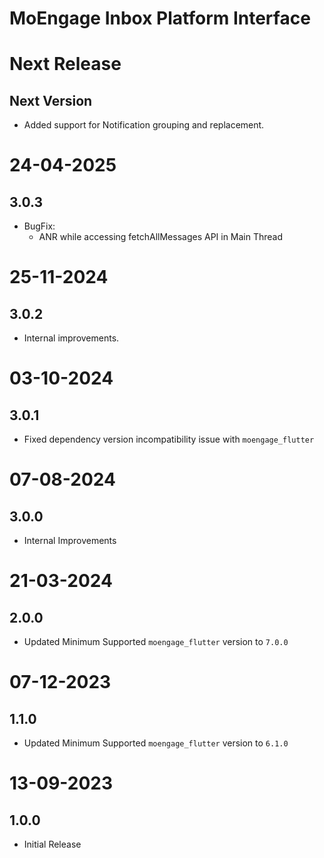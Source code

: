 # MoEngage Inbox Platform Interface
# Next Release

## Next Version
- Added support for Notification grouping and replacement.

# 24-04-2025

## 3.0.3
- BugFix:
    - ANR while accessing fetchAllMessages API in Main Thread
          
# 25-11-2024

## 3.0.2
- Internal improvements.

# 03-10-2024

## 3.0.1
- Fixed dependency version incompatibility issue with `moengage_flutter`

# 07-08-2024

## 3.0.0
- Internal Improvements

# 21-03-2024

## 2.0.0
- Updated Minimum Supported `moengage_flutter` version to `7.0.0`

# 07-12-2023

## 1.1.0
- Updated Minimum Supported `moengage_flutter` version to `6.1.0`

# 13-09-2023

## 1.0.0
- Initial Release